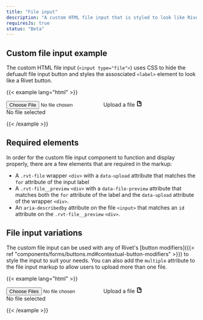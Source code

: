 ```yaml
---
title: "File input"
description: "A custom HTML file input that is styled to look like Rivet buttons"
requiresJs: true
status: "Beta"
---
```

## Custom file input example
The custom HTML file input (`<input type="file">`) uses CSS to hide the defuault file input button and styles the assosciated `<label>` element to look like a Rivet button.

{{< example lang="html" >}}<div class="rvt-file" data-upload="my-file-input">
    <input type="file" id="my-file-input">
    <label for="my-file-input" class="rvt-button" aria-describedby="file-descrirption">
        <span>Upload a file</span>
        <svg role="img" alt="" xmlns="http://www.w3.org/2000/svg" width="16" height="16" viewBox="0 0 16 16">
            <path fill="currentColor" d="M10.41,1H3.5A1.3,1.3,0,0,0,2.2,2.3V13.7A1.3,1.3,0,0,0,3.5,15h9a1.3,1.3,0,0,0,1.3-1.3V4.39ZM11.8,5.21V6H9.25V3h.34ZM4.2,13V3h3V6.75A1.25,1.25,0,0,0,8.5,8h3.3v5Z"/>
        </svg>
    </label>
    <div class="rvt-file__preview" data-file-preview="my-file-input" id="file-description">
        No file selected
    </div>
</div>
{{< /example >}}

## Required elements
In order for the custom file input component to function and display properly, there are a few elements that are required in the markup:

- A `.rvt-file` wrapper `<div>` with a `data-upload` attribute that matches the `for` attribute of the input label
- A `.rvt-file__preview` `<div>` with a `data-file-preview` attribute that matches both the `for` attribute of the label and the `data-upload` attribute of the wrapper `<div>`.
- An `aria-describedby` attribute on the file `<input>` that matches an `id` attribute on the `.rvt-file__preview` `<div>`.

## File input variations
The custom file input can be used with any of Rivet's [button modifiers]({{< ref "components/forms/buttons.md#contextual-button-modifiers" >}}) to style the input to suit your needs. You can also add the `multiple` attribute to the file input markup to allow users to upload more than one file.

{{< example lang="html" >}}<div class="rvt-file" data-upload="my-file-input-two">
    <input type="file" id="my-file-input-two" aria-describedby="file-descrirption" multiple>
    <label for="my-file-input-two" class="rvt-button rvt-button--secondary">
        <span>Upload a file</span>
        <svg role="img" alt="" xmlns="http://www.w3.org/2000/svg" width="16" height="16" viewBox="0 0 16 16">
            <path fill="currentColor" d="M10.41,1H3.5A1.3,1.3,0,0,0,2.2,2.3V13.7A1.3,1.3,0,0,0,3.5,15h9a1.3,1.3,0,0,0,1.3-1.3V4.39ZM11.8,5.21V6H9.25V3h.34ZM4.2,13V3h3V6.75A1.25,1.25,0,0,0,8.5,8h3.3v5Z"/>
        </svg>
    </label>
    <div class="rvt-file__preview" data-file-preview="my-file-input-two" id="file-description">
        No file selected
    </div>
</div>
{{< /example >}}

